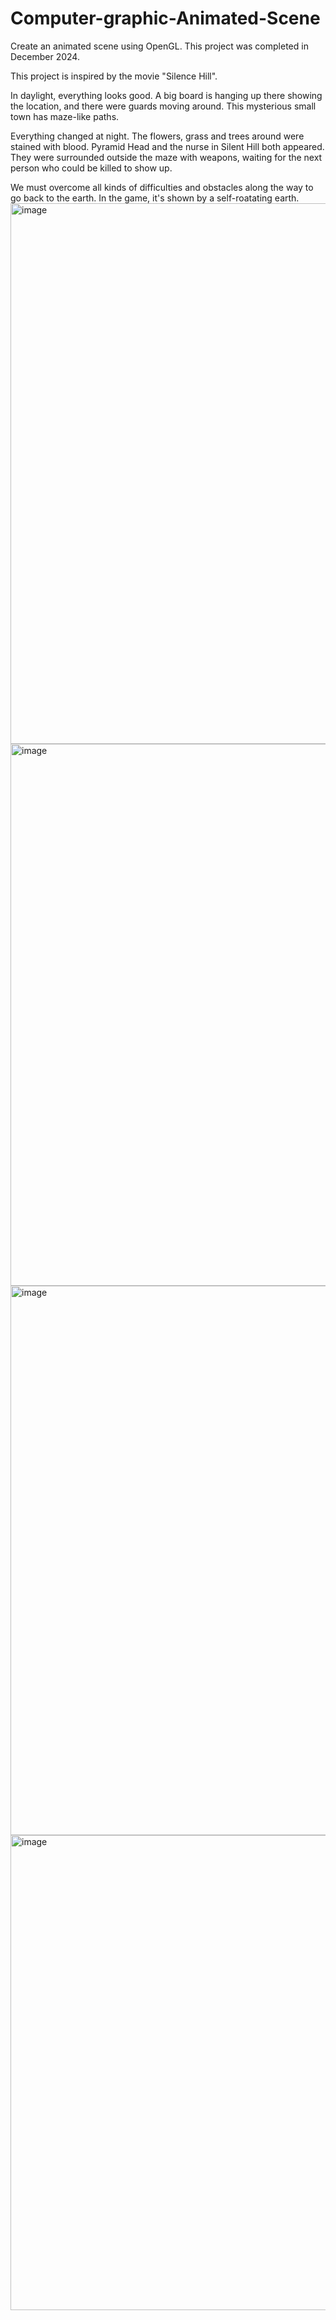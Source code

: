 # Computer-graphic-Animated-Scene
Create an animated scene using OpenGL. This project was completed in December 2024.

This project is inspired by the movie "Silence Hill".

In daylight, everything looks good. A big board is hanging up there showing the location, and there were guards moving around. This mysterious small town has maze-like paths.

Everything changed at night. The flowers, grass and trees around were stained with blood. Pyramid Head and the nurse in Silent Hill both appeared. They were surrounded outside the maze with weapons, waiting for the next person who could be killed to show up.

We must overcome all kinds of difficulties and obstacles along the way to go back to the earth. In the game, it's shown by a self-roatating earth.
<img width="1537" height="865" alt="image" src="https://github.com/user-attachments/assets/a23bc52f-7658-43e5-a812-c3ff4405f99a" />
<img width="1542" height="867" alt="image" src="https://github.com/user-attachments/assets/c89507d5-ed71-41c2-8421-a8df2dabf02a" />
<img width="1537" height="879" alt="image" src="https://github.com/user-attachments/assets/b1c6be9e-9ef3-4723-875a-0ed6f1041a0e" />
<img width="1406" height="760" alt="image" src="https://github.com/user-attachments/assets/60078dce-e8a7-421a-82ed-485dfc4f3b36" />

